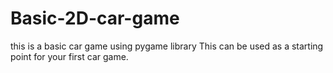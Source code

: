 # Basic-2D-car-game
this is a basic car game using pygame library
This can be used as a starting point for your first car game. 
